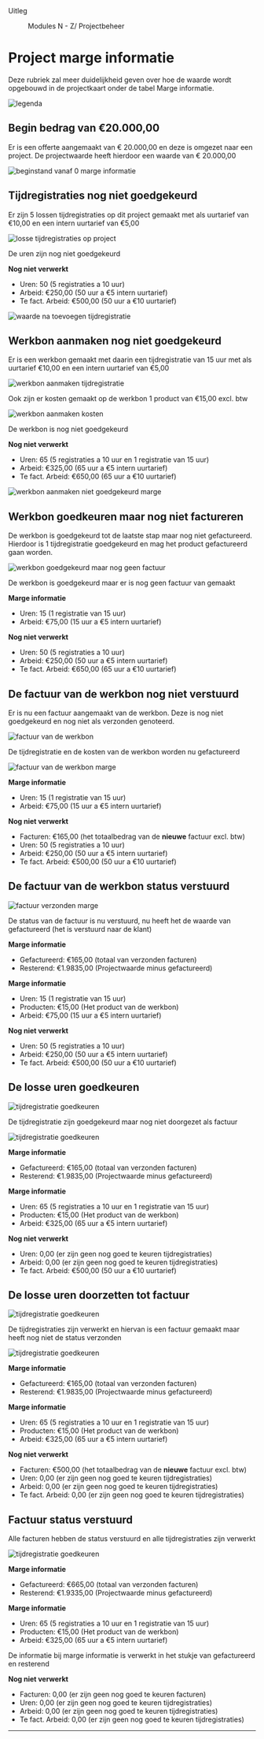 <properties>
	<page>
		<title>uitleg</title>
		<description>Uitleg</description>
	</page>
	<menu>
		<position>Modules N - Z/ Projectbeheer</position>
		<title>Project marge informatie</title>
	</menu>
</properties>

# Project marge informatie #

Deze rubriek zal meer duidelijkheid geven over hoe de waarde wordt opgebouwd in de projectkaart onder de tabel Marge informatie.

![legenda](images/legenda-projectinformatie.jpg)

## Begin bedrag van €20.000,00 ##

Er is een offerte aangemaakt van € 20.000,00 en deze is omgezet naar een project.
De projectwaarde heeft hierdoor een waarde van € 20.000,00

![beginstand vanaf 0 marge informatie](images/begin-saldo.png)

## Tijdregistraties nog niet goedgekeurd ##

Er zijn 5 lossen tijdregistraties op dit project gemaakt met als uurtarief van €10,00 en een intern uurtarief van €5,00

![losse tijdregistraties op project](images/tijdregistratie-los.png)

<div class="tip">
De uren zijn nog niet goedgekeurd
</div>

**Nog niet verwerkt**

- Uren: 50 (5 registraties a 10 uur)
- Arbeid: €250,00 (50 uur a €5 intern uurtarief)
- Te fact. Arbeid: €500,00 (50 uur a €10 uurtarief)

![waarde na toevoegen tijdregistratie](images/waarde-toevoegen-tijdregistratie.png)

## Werkbon aanmaken nog niet goedgekeurd ##

Er is een werkbon gemaakt met daarin een tijdregistratie van 15 uur met als uurtarief €10,00 en een intern uurtarief van €5,00

![werkbon aanmaken tijdregistratie](images/werkbon-tijd.png)

Ook zijn er kosten gemaakt op de werkbon 1 product van €15,00 excl. btw

![werkbon aanmaken kosten](images/werkbon-kosten.png)

<div class="tip">
De werkbon is nog niet goedgekeurd
</div>

**Nog niet verwerkt**

- Uren: 65 (5 registraties a 10 uur en 1 registratie van 15 uur)
- Arbeid: €325,00 (65 uur a €5 intern uurtarief)
- Te fact. Arbeid: €650,00 (65 uur a €10 uurtarief)

![werkbon aanmaken niet goedgekeurd marge](images/werkbon-aanmaken.png)

## Werkbon goedkeuren maar nog niet factureren ##

De werkbon is goedgekeurd tot de laatste stap maar nog niet gefactureerd. Hierdoor is 1 tijdregistratie goedgekeurd en mag het product gefactureerd gaan worden.

![werkbon goedgekeurd maar nog geen factuur](images/werkbon-goedgekeurd.png)

<div class="tip">
De werkbon is goedgekeurd maar er is nog geen factuur van gemaakt
</div>

**Marge informatie**

- Uren: 15 (1 registratie van 15 uur)
- Arbeid: €75,00 (15 uur a €5 intern uurtarief)

**Nog niet verwerkt**

- Uren: 50 (5 registraties a 10 uur)
- Arbeid: €250,00 (50 uur a €5 intern uurtarief)
- Te fact. Arbeid: €650,00 (65 uur a €10 uurtarief)

## De factuur van de werkbon nog niet verstuurd ##

Er is nu een factuur aangemaakt van de werkbon. Deze is nog niet goedgekeurd en nog niet als verzonden genoteerd.

![factuur van de werkbon](images/werkbon-factuur.png)

<div class="tip">
De tijdregistratie en de kosten van de werkbon worden nu gefactureerd
</div>

![factuur van de werkbon marge](images/werkbon-factuur-marge.png)

**Marge informatie**

- Uren: 15 (1 registratie van 15 uur)
- Arbeid: €75,00 (15 uur a €5 intern uurtarief)

**Nog niet verwerkt**

- Facturen: €165,00 (het totaalbedrag van de **nieuwe** factuur excl. btw)
- Uren: 50 (5 registraties a 10 uur)
- Arbeid: €250,00 (50 uur a €5 intern uurtarief)
- Te fact. Arbeid: €500,00 (50 uur a €10 uurtarief)

## De factuur van de werkbon status verstuurd ##

![factuur verzonden marge](images/werbon-verstuurd-marge.png)

<div class="tip">
De status van de factuur is nu verstuurd, nu heeft het de waarde van gefactureerd (het is verstuurd naar de klant)
</div>

**Marge informatie**

- Gefactureerd: €165,00 (totaal van verzonden facturen)
- Resterend: €1.9835,00 (Projectwaarde minus gefactureerd)

**Marge informatie**

- Uren: 15 (1 registratie van 15 uur)
- Producten: €15,00 (Het product van de werkbon)
- Arbeid: €75,00 (15 uur a €5 intern uurtarief)

**Nog niet verwerkt**

- Uren: 50 (5 registraties a 10 uur)
- Arbeid: €250,00 (50 uur a €5 intern uurtarief)
- Te fact. Arbeid: €500,00 (50 uur a €10 uurtarief)

## De losse uren goedkeuren ##

![tijdregistratie goedkeuren ](images/tijdregistratie-los-goedgekeurd.png)

<div class="tip">
De tijdregistratie zijn goedgekeurd maar nog niet doorgezet als factuur
</div>

![tijdregistratie goedkeuren ](images/losse-uren-goedkeuren.png)

**Marge informatie**

- Gefactureerd: €165,00 (totaal van verzonden facturen)
- Resterend: €1.9835,00 (Projectwaarde minus gefactureerd)

**Marge informatie**

- Uren: 65 (5 registraties a 10 uur en 1 registratie van 15 uur)
- Producten: €15,00 (Het product van de werkbon)
- Arbeid: €325,00 (65 uur a €5 intern uurtarief)

**Nog niet verwerkt**

- Uren: 0,00 (er zijn geen nog goed te keuren tijdregistraties)
- Arbeid: 0,00 (er zijn geen nog goed te keuren tijdregistraties)
- Te fact. Arbeid: €500,00 (50 uur a €10 uurtarief)

## De losse uren doorzetten tot factuur ##

![tijdregistratie goedkeuren ](images/factuur-losse-registraties.png)

<div class="tip">
De tijdregistraties zijn verwerkt en hiervan is een factuur gemaakt maar heeft nog niet de status verzonden
</div>

![tijdregistratie goedkeuren ](images/marge-goedgekeurde-tijd.png)

**Marge informatie**

- Gefactureerd: €165,00 (totaal van verzonden facturen)
- Resterend: €1.9835,00 (Projectwaarde minus gefactureerd)

**Marge informatie**

- Uren: 65 (5 registraties a 10 uur en 1 registratie van 15 uur)
- Producten: €15,00 (Het product van de werkbon)
- Arbeid: €325,00 (65 uur a €5 intern uurtarief)

**Nog niet verwerkt**

- Facturen: €500,00 (het totaalbedrag van de **nieuwe** factuur excl. btw)
- Uren: 0,00 (er zijn geen nog goed te keuren tijdregistraties)
- Arbeid: 0,00 (er zijn geen nog goed te keuren tijdregistraties)
- Te fact. Arbeid: 0,00 (er zijn geen nog goed te keuren tijdregistraties)

## Factuur status verstuurd  ##

<div class="tip">
Alle facturen hebben de status verstuurd en alle tijdregistraties zijn verwerkt
</div>

![tijdregistratie goedkeuren ](images/eind-saldo.png)

**Marge informatie**

- Gefactureerd: €665,00 (totaal van verzonden facturen)
- Resterend: €1.9335,00 (Projectwaarde minus gefactureerd)

**Marge informatie**

- Uren: 65 (5 registraties a 10 uur en 1 registratie van 15 uur)
- Producten: €15,00 (Het product van de werkbon)
- Arbeid: €325,00 (65 uur a €5 intern uurtarief)

<div class="tip">
De informatie bij marge informatie is verwerkt in het stukje van gefactureerd en resterend
</div>

**Nog niet verwerkt**

- Facturen: 0,00 (er zijn geen nog goed te keuren facturen)
- Uren: 0,00 (er zijn geen nog goed te keuren tijdregistraties)
- Arbeid: 0,00 (er zijn geen nog goed te keuren tijdregistraties)
- Te fact. Arbeid: 0,00 (er zijn geen nog goed te keuren tijdregistraties)

-------